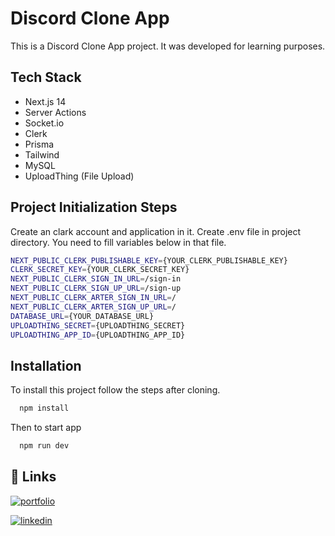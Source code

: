 # Discord Clone App

This is a Discord Clone App project. It was developed for learning purposes.

## Tech Stack

- Next.js 14
- Server Actions
- Socket.io
- Clerk
- Prisma
- Tailwind
- MySQL
- UploadThing (File Upload)

## Project Initialization Steps

Create an clark account and application in it.
Create .env file in project directory. You need to fill variables below in that file.

```bash
NEXT_PUBLIC_CLERK_PUBLISHABLE_KEY={YOUR_CLERK_PUBLISHABLE_KEY}
CLERK_SECRET_KEY={YOUR_CLERK_SECRET_KEY}
NEXT_PUBLIC_CLERK_SIGN_IN_URL=/sign-in
NEXT_PUBLIC_CLERK_SIGN_UP_URL=/sign-up
NEXT_PUBLIC_CLERK_ARTER_SIGN_IN_URL=/
NEXT_PUBLIC_CLERK_ARTER_SIGN_UP_URL=/
DATABASE_URL={YOUR_DATABASE_URL}
UPLOADTHING_SECRET={UPLOADTHING_SECRET}
UPLOADTHING_APP_ID={UPLOADTHING_APP_ID}
```

## Installation

To install this project follow the steps after cloning.

```bash
  npm install
```

Then to start app

```bash
  npm run dev
```

## 🔗 Links

[![portfolio](https://img.shields.io/badge/my_portfolio-000?style=for-the-badge&logo=ko-fi&logoColor=white)](https://mammimia.github.io/portfolio/)

[![linkedin](https://img.shields.io/badge/linkedin-0A66C2?style=for-the-badge&logo=linkedin&logoColor=white)](https://www.linkedin.com/in/muhammed-ali-aydin/)
